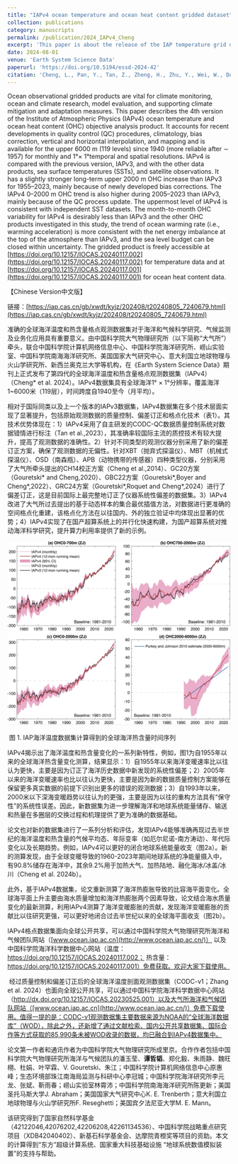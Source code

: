 ```yaml
---
title: "IAPv4 ocean temperature and ocean heat content gridded dataset"
collection: publications
category: manuscripts
permalink: /publication/2024_IAPv4_Cheng
excerpt: 'This paper is about the release of the IAP temperature grid data (version 4)'
date: 2024-08-01
venue: 'Earth System Science Data'
paperurl: 'https://doi.org/10.5194/essd-2024-42'
citation: 'Cheng, L., Pan, Y., Tan, Z., Zheng, H., Zhu, Y., Wei, W., Du, J., Yuan, H., Li, G., Ye, H., Gouretski, V., Li, Y., Trenberth, K., Abraham, J., Jin, Y., Reseghetti, F., Lin, X., Zhang, B., Chen, G., Mann, M., and Zhu, J., 2024: IAPv4 ocean temperature and ocean heat content gridded dataset, Earth Syst. Sci. Data.'
---
```


Ocean observational gridded products are vital for climate monitoring, ocean and climate research, model evaluation, and supporting climate mitigation and adaptation measures. This paper describes the 4th version of the Institute of Atmospheric Physics (IAPv4) ocean temperature and ocean heat content (OHC) objective analysis product. It accounts for recent developments in quality control (QC) procedures, climatology, bias correction, vertical and horizontal interpolation, and mapping and is available for the upper 6000 m (119 levels) since 1940 (more reliable after ∼ 1957) for monthly and 1°× 1°temporal and spatial resolutions. IAPv4 is compared with the previous version, IAPv3, and with the other data products, sea surface temperatures (SSTs), and satellite observations. It has a slightly stronger long-term upper 2000 m OHC increase than IAPv3 for 1955–2023, mainly because of newly developed bias corrections. The IAPv4 0–2000 m OHC trend is also higher during 2005–2023 than IAPv3, mainly because of the QC process update. The uppermost level of IAPv4 is consistent with independent SST datasets. The month-to-month OHC variability for IAPv4 is desirably less than IAPv3 and the other OHC products investigated in this study, the trend of ocean warming rate (i.e., warming acceleration) is more consistent with the net energy imbalance at the top of the atmosphere than IAPv3, and the sea level budget can be closed within uncertainty. The gridded product is freely accessible at [https://doi.org/10.12157/IOCAS.20240117.002](https://doi.org/10.12157/IOCAS.20240117.002) for temperature data and at [https://doi.org/10.12157/IOCAS.20240117.001](https://doi.org/10.12157/IOCAS.20240117.001) for ocean heat content data.



【Chinese Version中文版】

链接：[https://iap.cas.cn/gb/xwdt/kyjz/202408/t20240805_7240679.html](https://iap.cas.cn/gb/xwdt/kyjz/202408/t20240805_7240679.html)

​	准确的全球海洋温度和热含量格点观测数据集对于海洋和气候科学研究、气候监测及业务化应用具有重要意义。由中国科学院大气物理研究所（以下简称“大气所”）牵头，联合中国科学院计算机网络信息中心、中国科学院海洋研究所、崂山实验室、中国科学院南海海洋研究所、美国国家大气研究中心、意大利国立地球物理与火山学研究所、新西兰奥克兰大学等机构，在《Earth System Science Data》期刊上正式发布了第四代的全球海洋温度和热含量格点观测数据集（IAPv4）（Cheng* et al. 2024）。IAPv4数据集具有全球海洋1° × 1°分辨率，覆盖海洋1~6000米（119层），时间跨度自1940至今（月平均）。

​	相对于国际同类以及上一个版本的IAPv3数据集，IAPv4数据集在多个技术层面实现了显著提升，包括原始观测数据的质量控制、偏差订正和格点化技术（表1）。其技术优势体现在：1）IAPv4采用了自主研发的CODC-QC数据质量控制系统对数据错情进行标注（Tan et al.,2023），其准确率较国际主流的质控技术有较大提升，提高了观测数据的准确性。2）针对不同类型的观测仪器分别采用了新的偏差订正方案，确保了观测数据的无偏性。针对XBT（抛弃式探温仪）、MBT（机械式探温仪）、OSD（南森瓶）、APB（动物携带的传感器）四种类型仪器，分别采用了大气所牵头提出的CH14校正方案（Cheng et al.,2014）、GC20方案（Gouretski* and Cheng,2020）、GBC22方案（Gouretski*,Boyer and Cheng*,2022）、GRC24方案（Gouretski*,Roquet and Cheng*,2024）进行了偏差订正，这是目前国际上最完整地订正了仪器系统性偏差的数据集。3）IAPv4改进了大气所过去提出的基于动态样本的集合最优插值方法，对数据进行更准确的空间格点化重建，该格点化方法在以往国内、外的独立验证中均体现出显著的优势；4）IAPv4实现了在国产超算系统上的并行化快速构建，为国产超算系统对推动海洋科学研究，提升算力利用率提供了新的示例。

![ESSD-1](/images/ESSD-1.png)

​                                  图 1. IAP海洋温度数据集计算得到的全球海洋热含量时间序列

​	IAPv4揭示出了海洋温度和热含量变化的一系列新特性，例如，图1为自1955年以来的全球海洋热含量变化测算，结果显示：1）自1955年以来海洋变暖速率比以往认为更快，主要是因为订正了海洋历史数据中新发现的系统性偏差；2）2005年以来的海洋变暖速率也比以往认为更快，主要是因为新的数据质量控制方案能够在保留更多真实数据的前提下识别出更多的错误的观测数据；3）自1993年以来，2000米以下深海变暖趋势以往认为的更强，主要是因为以往的重构方法具有“保守性”的系统性误差。因此，新数据集为进一步理解海洋和地球系统能量储存、输送和热量在多圈层的交换过程和机理提供了更为准确的数据基础。

论文也对新的数据集进行了一系列分析和评估，发现IAPv4能够准确再现过去半世纪的海洋温度和热含量的气候平均态、年际变率（如厄尔尼诺-南方涛动）、年代际变化以及长期趋势。例如，IAPv4可以更好的闭合地球系统能量收支（图2a）。新的测算发现，由于全球变暖导致的1960-2023年期间地球系统的净能量摄入中，有90.8%储存在海洋中，其余9.2%用于加热大气、加热陆地、融化海冰/冰盖/冰川（Cheng et al. 2024b）。

​	此外，基于IAPv4数据集，论文重新测算了海洋热膨胀导致的比容海平面变化。全球海平面上升主要由海水质量增加和海洋热膨胀两个因素导致，论文结合海水质量变化的最新测算，利用IAPv4测算了海洋变暖膨胀的贡献，发现海洋变暖膨胀的贡献比以往研究更强，可以更好地闭合过去半世纪以来的全球海平面收支（图2b）。

IAPv4格点数据集面向全球公开共享，可以通过中国科学院大气物理研究所海洋和气候团队网站（[www.ocean.iap.ac.cn](http://www.ocean.iap.ac.cn/)） 以及中国科学院海洋科学数据中心网站（温度：https://doi.org/10.12157/IOCAS.20240117.002； 热含量：https://doi.org/10.12157/IOCAS.20240117.001）免费获取。欢迎大家下载使用。

​	经过质量控制和偏差订正后的全球海洋温度剖面观测数据集（CODC-v1；Zhang et al. 2024）也面向全球公开共享，可以通过中国科学院海洋科学数据中心网站（http://dx.doi.org/10.12157/IOCAS.20230525.001）以及大气所海洋和气候团队网站（[www.ocean.iap.ac.cn](http://www.ocean.iap.ac.cn/)）免费下载使用。值得一提的是：CODC-v1观测数据集主要数据来源为NOAA的“全球海洋数据库”（WOD），除此之外，还新增了通过文献检索、国内公开共享数据集、国际合作等方式获取的85,990条未被WOD收录的数据，均已融合到IAPv4数据集中。

​	论文第一作者和通讯作者为中国科学院大气物理研究所成里京。合作作者包括中国科学院大气物理研究所海洋与气候团队的潘玉莹、**谭哲韬**、郑化毅、朱雨静、魏旺栩、杜娟、叶罕霖、V. Gouretski、朱江；中国科学院计算机网络信息中心原惠峰；生态环境部珠江南海局监测与科研中心李冠城；中国科学院海洋研究所李元龙、张斌、靳雨春；崂山实验室林霄沛；中国科学院南海海洋研究所陈更新；美国圣托马斯大学J. Abraham；美国国家大气研究中心K. E. Trenberth；意大利国立地球物理与火山学研究所F. Reseghetti；美国宾夕法尼亚大学M. E. Mann。

​	该研究得到了国家自然科学基金（42122046,42076202,42206208,42261134536）、中国科学院战略重点研究项目（XDB42040402）、新基石科学基金会、达摩院青橙奖等项目的资助。本文的计算得到“东方”超级计算系统、国家重大科技基础设施 “地球系统数值模拟装置”的支持与帮助。